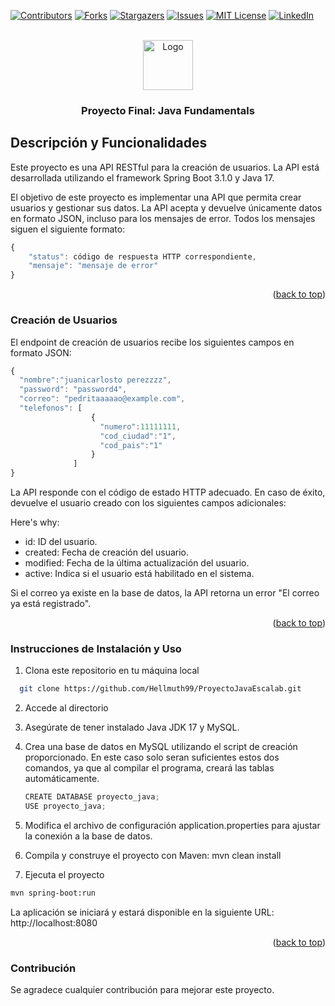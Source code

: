 <!-- Improved compatibility of back to top link: See: https://github.com/othneildrew/Best-README-Template/pull/73 -->
<a name="readme-top"></a>
<!--
*** Thanks for checking out the Best-README-Template. If you have a suggestion
*** that would make this better, please fork the repo and create a pull request
*** or simply open an issue with the tag "enhancement".
*** Don't forget to give the project a star!
*** Thanks again! Now go create something AMAZING! :D
-->



<!-- PROJECT SHIELDS -->
<!--
*** I'm using markdown "reference style" links for readability.
*** Reference links are enclosed in brackets [ ] instead of parentheses ( ).
*** See the bottom of this document for the declaration of the reference variables
*** for contributors-url, forks-url, etc. This is an optional, concise syntax you may use.
*** https://www.markdownguide.org/basic-syntax/#reference-style-links
-->
[![Contributors][contributors-shield]][contributors-url]
[![Forks][forks-shield]][forks-url]
[![Stargazers][stars-shield]][stars-url]
[![Issues][issues-shield]][issues-url]
[![MIT License][license-shield]][license-url]
[![LinkedIn][linkedin-shield]][linkedin-url]



<!-- PROJECT LOGO -->
<br />
<div align="center">
  <a href="https://github.com/othneildrew/Best-README-Template">
    <img src="images/logo.png" alt="Logo" width="80" height="80">
  </a>

  <h3 align="center">Proyecto Final: Java Fundamentals</h3>

 
</div>


<!-- ABOUT THE PROJECT -->
## Descripción y Funcionalidades

Este proyecto es una API RESTful para la creación de usuarios. La API está desarrollada utilizando el framework Spring Boot 3.1.0 y Java 17.

El objetivo de este proyecto es implementar una API que permita crear usuarios y gestionar sus datos. La API acepta y devuelve únicamente datos en formato JSON, incluso para los mensajes de error. Todos los mensajes siguen el siguiente formato:

```javascript
{ 
    "status": código de respuesta HTTP correspondiente, 
    "mensaje": "mensaje de error" 
}
```
<p align="right">(<a href="#readme-top">back to top</a>)</p>


### Creación de Usuarios

El endpoint de creación de usuarios recibe los siguientes campos en formato JSON:

```javascript
{ 
  "nombre":"juanicarlosto perezzzz", 
  "password": "password4", 
  "correo": "pedritaaaaao@example.com", 
  "telefonos": [ 
                  { 
                    "numero":11111111, 
                    "cod_ciudad":"1", 
                    "cod_pais":"1" 
                  }
              ] 
}
```

La API responde con el código de estado HTTP adecuado. En caso de éxito, devuelve el usuario creado con los siguientes campos adicionales:


Here's why:
* id: ID del usuario. 
* created: Fecha de creación del usuario.
* modified: Fecha de la última actualización del usuario. 
* active: Indica si el usuario está habilitado en el sistema.

Si el correo ya existe en la base de datos, la API retorna un error "El correo ya está registrado".


<p align="right">(<a href="#readme-top">back to top</a>)</p>




### Instrucciones de Instalación y Uso

1. Clona este repositorio en tu máquina local
 ```sh
   git clone https://github.com/Hellmuth99/ProyectoJavaEscalab.git
   ```
2. Accede al directorio
  
3. Asegúrate de tener instalado Java JDK 17 y MySQL.
4. Crea una base de datos en MySQL utilizando el script de creación proporcionado. En este caso solo seran suficientes estos dos comandos, ya que al compilar el programa, creará las tablas automáticamente. 
   ```js
   CREATE DATABASE proyecto_java; 
   USE proyecto_java;
   ```
5. Modifica el archivo de configuración application.properties para ajustar la conexión a la base de datos.
6. Compila y construye el proyecto con Maven: mvn clean install
7. Ejecuta el proyecto
 ```sh
mvn spring-boot:run
   ```

   La aplicación se iniciará y estará disponible en la siguiente URL: http://localhost:8080

   <p align="right">(<a href="#readme-top">back to top</a>)</p>

### Contribución
   Se agradece cualquier contribución para mejorar este proyecto.




<!-- MARKDOWN LINKS & IMAGES -->
<!-- https://www.markdownguide.org/basic-syntax/#reference-style-links -->
[contributors-shield]: https://img.shields.io/github/contributors/othneildrew/Best-README-Template.svg?style=for-the-badge
[contributors-url]: https://github.com/othneildrew/Best-README-Template/graphs/contributors
[forks-shield]: https://img.shields.io/github/forks/othneildrew/Best-README-Template.svg?style=for-the-badge
[forks-url]: https://github.com/othneildrew/Best-README-Template/network/members
[stars-shield]: https://img.shields.io/github/stars/othneildrew/Best-README-Template.svg?style=for-the-badge
[stars-url]: https://github.com/othneildrew/Best-README-Template/stargazers
[issues-shield]: https://img.shields.io/github/issues/othneildrew/Best-README-Template.svg?style=for-the-badge
[issues-url]: https://github.com/othneildrew/Best-README-Template/issues
[license-shield]: https://img.shields.io/github/license/othneildrew/Best-README-Template.svg?style=for-the-badge
[license-url]: https://github.com/othneildrew/Best-README-Template/blob/master/LICENSE.txt
[linkedin-shield]: https://img.shields.io/badge/-LinkedIn-black.svg?style=for-the-badge&logo=linkedin&colorB=555
[linkedin-url]: https://linkedin.com/in/othneildrew
[product-screenshot]: images/screenshot.png
[Next.js]: https://img.shields.io/badge/next.js-000000?style=for-the-badge&logo=nextdotjs&logoColor=white
[Next-url]: https://nextjs.org/
[React.js]: https://img.shields.io/badge/React-20232A?style=for-the-badge&logo=react&logoColor=61DAFB
[React-url]: https://reactjs.org/
[Vue.js]: https://img.shields.io/badge/Vue.js-35495E?style=for-the-badge&logo=vuedotjs&logoColor=4FC08D
[Vue-url]: https://vuejs.org/
[Angular.io]: https://img.shields.io/badge/Angular-DD0031?style=for-the-badge&logo=angular&logoColor=white
[Angular-url]: https://angular.io/
[Svelte.dev]: https://img.shields.io/badge/Svelte-4A4A55?style=for-the-badge&logo=svelte&logoColor=FF3E00
[Svelte-url]: https://svelte.dev/
[Laravel.com]: https://img.shields.io/badge/Laravel-FF2D20?style=for-the-badge&logo=laravel&logoColor=white
[Laravel-url]: https://laravel.com
[Bootstrap.com]: https://img.shields.io/badge/Bootstrap-563D7C?style=for-the-badge&logo=bootstrap&logoColor=white
[Bootstrap-url]: https://getbootstrap.com
[JQuery.com]: https://img.shields.io/badge/jQuery-0769AD?style=for-the-badge&logo=jquery&logoColor=white
[JQuery-url]: https://jquery.com 
